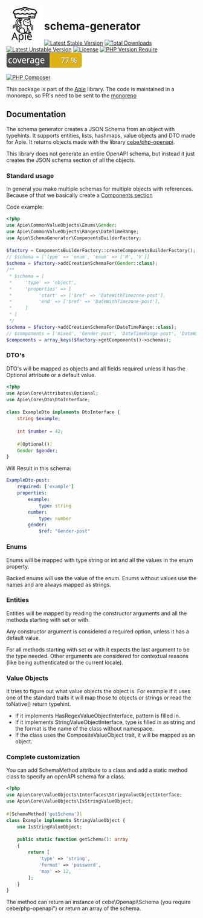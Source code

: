 <img src="https://raw.githubusercontent.com/apie-lib/apie-lib-monorepo/main/docs/apie-logo.svg" width="100px" align="left" />
<h1>schema-generator</h1>






 [![Latest Stable Version](http://poser.pugx.org/apie/schema-generator/v)](https://packagist.org/packages/apie/schema-generator) [![Total Downloads](http://poser.pugx.org/apie/schema-generator/downloads)](https://packagist.org/packages/apie/schema-generator) [![Latest Unstable Version](http://poser.pugx.org/apie/schema-generator/v/unstable)](https://packagist.org/packages/apie/schema-generator) [![License](http://poser.pugx.org/apie/schema-generator/license)](https://packagist.org/packages/apie/schema-generator) [![PHP Version Require](http://poser.pugx.org/apie/schema-generator/require/php)](https://packagist.org/packages/apie/schema-generator) ![Code coverage](https://raw.githubusercontent.com/apie-lib/schema-generator/main/coverage_badge.svg) 

[![PHP Composer](https://github.com/apie-lib/schema-generator/actions/workflows/php.yml/badge.svg?event=push)](https://github.com/apie-lib/schema-generator/actions/workflows/php.yml)

This package is part of the [Apie](https://github.com/apie-lib) library.
The code is maintained in a monorepo, so PR's need to be sent to the [monorepo](https://github.com/apie-lib/apie-lib-monorepo/pulls)

## Documentation
The schema generator creates a JSON Schema from an object with typehints. It supports entities, lists, hashmaps, value objects and DTO made for Apie. It returns objects made with the library [cebe/php-openapi](https://github.com/cebe/php-openapi).

This library does not generate an entire OpenAPI schema, but instead it just creates the JSON schema section of all the objects.

### Standard usage
In general you make multiple schemas for multiple objects with references. Because of that we basically create a [Components section](https://spec.openapis.org/oas/v3.1.0#components-object)

Code example:
```php
<?php
use Apie\CommonValueObjects\Enums\Gender;
use Apie\CommonValueObjects\Ranges\DateTimeRange;
use Apie\SchemaGenerator\ComponentsBuilderFactory;

$factory = ComponentsBuilderFactory::createComponentsBuilderFactory();
// $schema = ['type' => 'enum', 'enum' => ['M', 'V']]
$schema = $factory->addCreationSchemaFor(Gender::class);
/**
 * $schema = [
 *     'type' => 'object',
 *     'properties' => [
 *          'start' => ['$ref' => 'DateWithTimezone-post'],
 *          'end' => ['$ref' => 'DateWithTimezone-post'],
 *     ]
 * ]
 */
$schema = $factory->addCreationSchemaFor(DateTimeRange::class);
// $components = ['mixed', 'Gender-post', 'DateTimeRange-post', 'DateWithTimezone-post']
$components = array_keys($factory->getComponents()->schemas);
```

### DTO's
DTO's will be mapped as objects and all fields required unless it has the Optional attribute or a default value.

```php
<?php
use Apie\Core\Attributes\Optional;
use Apie\Core\Dto\DtoInterface;

class ExampleDto implements DtoInterface {
    string $example;

    int $number = 42;

    #[Optional()]
    Gender $gender;
}
```

Will Result in this schema:
```yaml
ExampleDto-post:
    required: ['example']
    properties:
        example:
            type: string
        number:
            type: number
        gender:
            $ref: "Gender-post"
```

### Enums
Enums will be mapped with type string or int and all the values in the enum property.

Backed enums will use the value of the enum.
Enums without values use the names and are always mapped as strings.

### Entities
Entities will be mapped by reading the constructor arguments and all the methods starting with set or with.

Any constructor argument is considered a required option,
unless it has a default value.

For all methods starting with set or with it expects the last argument to be the type needed. Other arguments are considered for contextual reasons (like being authenticated or the current locale).

### Value Objects
It tries to figure out what value objects the object is. For example if it uses one of the standard traits it will map those to objects or strings or read the toNative() return typehint.

- If it implements HasRegexValueObjectInterface, pattern is filled in.
- If it implements StringValueObjectInterface, type is filled in as string and the format is the name of the class without namespace.
- If the class uses the CompositeValueObject trait, it will be mapped as an object.

### Complete customization
You can add SchemaMethod attribute to a class and add a static method class to specify an openAPI schema for a class.

```php
<?php
use Apie\Core\ValueObjects\Interfaces\StringValueObjectInterface;
use Apie\Core\ValueObjects\IsStringValueObject;

#[SchemaMethod('getSchema')]
class Example implements StringValueObject {
    use IsStringValueObject;

    public static function getSchema(): array
    {
        return [
            'type' => 'string',
            'format' => 'password',
            'max' => 12,
        ];
    }
}
```
The method can return an instance of cebe\Openapi\Schema (you require cebe/php-openapi") or return an array of the schema.
